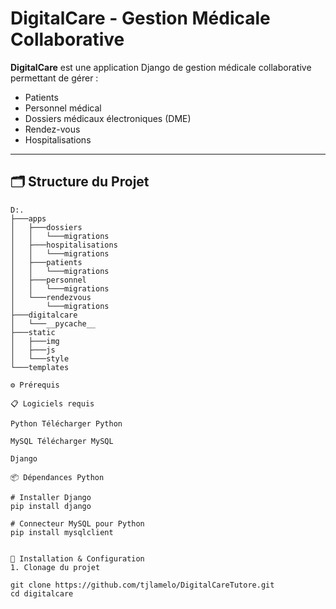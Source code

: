 # DigitalCare - Gestion Médicale Collaborative

**DigitalCare** est une application Django de gestion médicale collaborative permettant de gérer :
- Patients
- Personnel médical
- Dossiers médicaux électroniques (DME)
- Rendez-vous
- Hospitalisations

---

## 🗂 Structure du Projet

```text
D:.
├───apps
│   ├───dossiers
│   │   └───migrations
│   ├───hospitalisations
│   │   └───migrations
│   ├───patients
│   │   └───migrations
│   ├───personnel
│   │   └───migrations
│   └───rendezvous
│       └───migrations
├───digitalcare
│   └───__pycache__
├───static
│   ├───img
│   ├───js
│   └───style
└───templates

⚙️ Prérequis

📋 Logiciels requis

Python Télécharger Python

MySQL Télécharger MySQL

Django

📦 Dépendances Python
 
# Installer Django
pip install django

# Connecteur MySQL pour Python
pip install mysqlclient


🚀 Installation & Configuration
1. Clonage du projet
 
git clone https://github.com/tjlamelo/DigitalCareTutore.git
cd digitalcare
